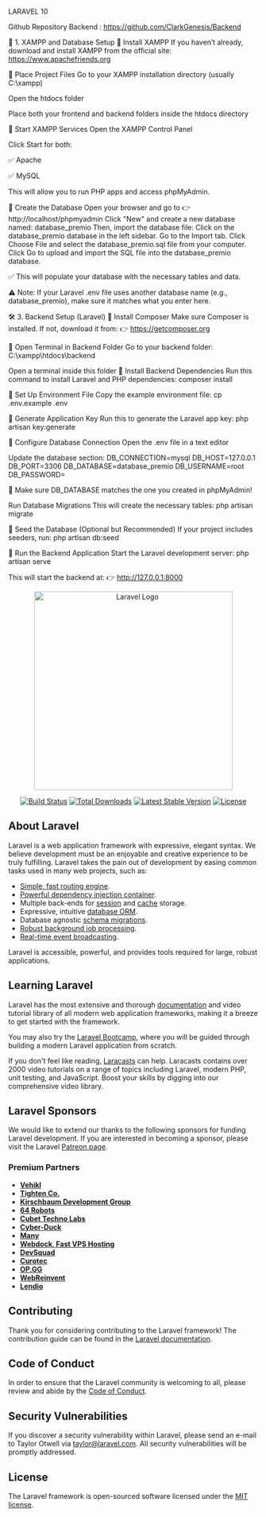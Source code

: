 LARAVEL 10

Github Repository Backend : https://github.com/ClarkGenesis/Backend

🧰 1. XAMPP and Database Setup
🔹 Install XAMPP
If you haven’t already, download and install XAMPP from the official site: https://www.apachefriends.org

🔹 Place Project Files
Go to your XAMPP installation directory (usually C:\xampp)

Open the htdocs folder

Place both your frontend and backend folders inside the htdocs directory

🔹 Start XAMPP Services
Open the XAMPP Control Panel

Click Start for both:

✅ Apache

✅ MySQL

This will allow you to run PHP apps and access phpMyAdmin.

🔹 Create the Database
Open your browser and go to 👉 http://localhost/phpmyadmin
Click "New" and create a new database named:
	database_premio
	Then, import the database file:
	Click on the database_premio database in the left sidebar.
	Go to the Import tab.
	Click Choose File and select the database_premio.sql file from your computer.
	Click Go to upload and import the SQL file into the database_premio database.

✅ This will populate your database with the necessary tables and data.

⚠️ Note: If your Laravel .env file uses another database name (e.g., database_premio), make sure it matches what you enter here.

🛠️ 3. Backend Setup (Laravel)
🔹 Install Composer
Make sure Composer is installed. If not, download it from:
👉 https://getcomposer.org

🔹 Open Terminal in Backend Folder
Go to your backend folder:
C:\xampp\htdocs\backend

Open a terminal inside this folder
🔹 Install Backend Dependencies
Run this command to install Laravel and PHP dependencies:
composer install

🔹 Set Up Environment File
Copy the example environment file:
cp .env.example .env

🔹 Generate Application Key
Run this to generate the Laravel app key:
php artisan key:generate

🔹 Configure Database Connection
Open the .env file in a text editor

Update the database section:
DB_CONNECTION=mysql
DB_HOST=127.0.0.1
DB_PORT=3306
DB_DATABASE=database_premio
DB_USERNAME=root
DB_PASSWORD=

📝 Make sure DB_DATABASE matches the one you created in phpMyAdmin!


Run Database Migrations
This will create the necessary tables:
php artisan migrate

🔹 Seed the Database (Optional but Recommended)
If your project includes seeders, run:
php artisan db:seed

🔹 Run the Backend Application
Start the Laravel development server:
php artisan serve

This will start the backend at:
👉 http://127.0.0.1:8000


<p align="center"><a href="https://laravel.com" target="_blank"><img src="https://raw.githubusercontent.com/laravel/art/master/logo-lockup/5%20SVG/2%20CMYK/1%20Full%20Color/laravel-logolockup-cmyk-red.svg" width="400" alt="Laravel Logo"></a></p>

<p align="center">
<a href="https://github.com/laravel/framework/actions"><img src="https://github.com/laravel/framework/workflows/tests/badge.svg" alt="Build Status"></a>
<a href="https://packagist.org/packages/laravel/framework"><img src="https://img.shields.io/packagist/dt/laravel/framework" alt="Total Downloads"></a>
<a href="https://packagist.org/packages/laravel/framework"><img src="https://img.shields.io/packagist/v/laravel/framework" alt="Latest Stable Version"></a>
<a href="https://packagist.org/packages/laravel/framework"><img src="https://img.shields.io/packagist/l/laravel/framework" alt="License"></a>
</p>

## About Laravel

Laravel is a web application framework with expressive, elegant syntax. We believe development must be an enjoyable and creative experience to be truly fulfilling. Laravel takes the pain out of development by easing common tasks used in many web projects, such as:

- [Simple, fast routing engine](https://laravel.com/docs/routing).
- [Powerful dependency injection container](https://laravel.com/docs/container).
- Multiple back-ends for [session](https://laravel.com/docs/session) and [cache](https://laravel.com/docs/cache) storage.
- Expressive, intuitive [database ORM](https://laravel.com/docs/eloquent).
- Database agnostic [schema migrations](https://laravel.com/docs/migrations).
- [Robust background job processing](https://laravel.com/docs/queues).
- [Real-time event broadcasting](https://laravel.com/docs/broadcasting).

Laravel is accessible, powerful, and provides tools required for large, robust applications.

## Learning Laravel

Laravel has the most extensive and thorough [documentation](https://laravel.com/docs) and video tutorial library of all modern web application frameworks, making it a breeze to get started with the framework.

You may also try the [Laravel Bootcamp](https://bootcamp.laravel.com), where you will be guided through building a modern Laravel application from scratch.

If you don't feel like reading, [Laracasts](https://laracasts.com) can help. Laracasts contains over 2000 video tutorials on a range of topics including Laravel, modern PHP, unit testing, and JavaScript. Boost your skills by digging into our comprehensive video library.

## Laravel Sponsors

We would like to extend our thanks to the following sponsors for funding Laravel development. If you are interested in becoming a sponsor, please visit the Laravel [Patreon page](https://patreon.com/taylorotwell).

### Premium Partners

- **[Vehikl](https://vehikl.com/)**
- **[Tighten Co.](https://tighten.co)**
- **[Kirschbaum Development Group](https://kirschbaumdevelopment.com)**
- **[64 Robots](https://64robots.com)**
- **[Cubet Techno Labs](https://cubettech.com)**
- **[Cyber-Duck](https://cyber-duck.co.uk)**
- **[Many](https://www.many.co.uk)**
- **[Webdock, Fast VPS Hosting](https://www.webdock.io/en)**
- **[DevSquad](https://devsquad.com)**
- **[Curotec](https://www.curotec.com/services/technologies/laravel/)**
- **[OP.GG](https://op.gg)**
- **[WebReinvent](https://webreinvent.com/?utm_source=laravel&utm_medium=github&utm_campaign=patreon-sponsors)**
- **[Lendio](https://lendio.com)**

## Contributing

Thank you for considering contributing to the Laravel framework! The contribution guide can be found in the [Laravel documentation](https://laravel.com/docs/contributions).

## Code of Conduct

In order to ensure that the Laravel community is welcoming to all, please review and abide by the [Code of Conduct](https://laravel.com/docs/contributions#code-of-conduct).

## Security Vulnerabilities

If you discover a security vulnerability within Laravel, please send an e-mail to Taylor Otwell via [taylor@laravel.com](mailto:taylor@laravel.com). All security vulnerabilities will be promptly addressed.

## License

The Laravel framework is open-sourced software licensed under the [MIT license](https://opensource.org/licenses/MIT).
